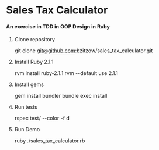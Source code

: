 # Sales Tax Calculator
#### An exercise in TDD in OOP Design in Ruby

1.   Clone repository

        git clone git@github.com:bzitzow/sales_tax_calculator.git

2.   Install Ruby 2.1.1

        rvm install ruby-2.1.1
        rvm --default use 2.1.1

3.   Install gems

        gem install bundler
        bundle exec install

3.   Run tests

        rspec test/ --color -f d

4.   Run Demo

        ruby ./sales_tax_calculator.rb

